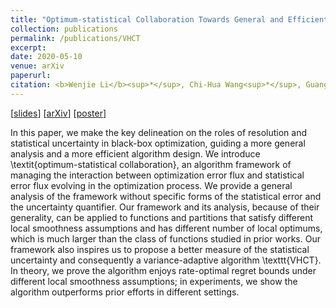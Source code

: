 ```yaml
---
title: "Optimum-statistical Collaboration Towards General and Efficient Black-box Optimization"
collection: publications
permalink: /publications/VHCT
excerpt: 
date: 2020-05-10
venue: arXiv
paperurl:
citation: <b>Wenjie Li</b><sup>*</sup>, Chi-Hua Wang<sup>*</sup>, Guang Cheng.
---
```

[[slides]()] [[arXiv](https://arxiv.org/abs/2106.09215)] [[poster](https://williamlwj.github.io/About/files/posters/VHCT_poster.pdf)]

 In this paper, we make the key delineation on the roles of resolution and statistical uncertainty in black-box optimization, guiding a more general analysis and a more efficient algorithm design. We introduce \textit{optimum-statistical collaboration}, an algorithm framework of managing the interaction between optimization error flux and statistical error flux evolving in the optimization process. We provide a general analysis of the framework without specific forms of the statistical error and the uncertainty quantifier. Our framework and its analysis, because of their generality, can be applied to functions and partitions that satisfy different local smoothness assumptions and has different number of local optimums, which is much larger than the class of functions studied in prior works. Our framework also inspires us to propose a better measure of the statistical uncertainty and consequently a variance-adaptive algorithm \texttt{VHCT}. In theory, we prove the algorithm enjoys rate-optimal regret bounds under different local smoothness assumptions; in experiments, we show the algorithm outperforms prior efforts in different settings.

